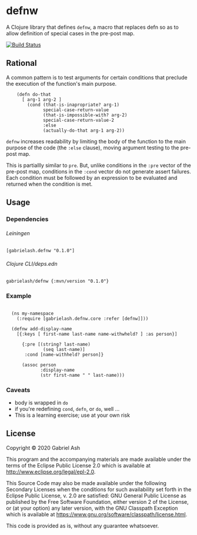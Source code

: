 # defnw

A Clojure library that defines `defnw`, a macro that replaces 
defn so as to allow definition of special cases in the pre-post map.

[![Build Status](https://travis-ci.org/gabrielash/defnw.svg?branch=master)](https://travis-ci.org/gabrielash/defnw)

## Rational 

A common pattern is to test arguments for certain conditions that preclude
the execution of the function's main purpose.

```
    (defn do-that 
      [ arg-1 arg-2 ]
        (cond (that-is-inapropriate? arg-1)
              special-case-return-value
              (that-is-impossible-with? arg-2)
              special-case-return-value-2
              :else 
              (actually-do-that arg-1 arg-2))
```

`defnw` increases readability by limiting the body of the function to
the main purpose of the code (the `:else` clause), moving argument testing
to the pre-post map.

This is partiallly similar to `pre`. But, unlike conditions in the `:pre` 
vector of the pre-post map, conditions in the `:cond` vector do not generate 
assert failures. Each condition must be followed  by an expression to be 
evaluated and returned when the condition is met.


## Usage

### Dependencies

###### Leiningen

`[gabrielash.defnw "0.1.0"]`

###### Clojure CLI/deps.edn

`gabrielash/defnw {:mvn/version "0.1.0"}`


### Example

```

  (ns my-namespace 
    (:require [gabrielash.defnw.core :refer [defnw]]))

  (defnw add-display-name
    [{:keys [ first-name last-name name-withwheld? ] :as person}]

      {:pre [(string? last-name)
              (seq last-name)]
       :cond [name-withheld? person]}

      (assoc person
             :display-name
             (str first-name " " last-name)))

```

### Caveats

 * body is wrapped in `do`
 * if you're redefining `cond`, `defn`, or `do`, well ...
 * This is a learning exercise; use at your own risk

## License

Copyright © 2020 Gabriel Ash

This program and the accompanying materials are made available under the
terms of the Eclipse Public License 2.0 which is available at
http://www.eclipse.org/legal/epl-2.0.

This Source Code may also be made available under the following Secondary
Licenses when the conditions for such availability set forth in the Eclipse
Public License, v. 2.0 are satisfied: GNU General Public License as published by
the Free Software Foundation, either version 2 of the License, or (at your
option) any later version, with the GNU Classpath Exception which is available
at https://www.gnu.org/software/classpath/license.html.

This code is provided as is, without any guarantee whatsoever.
